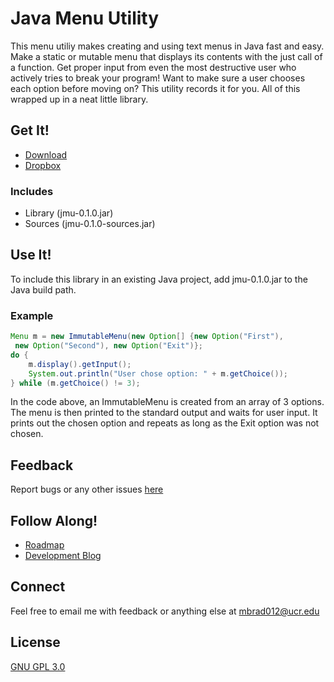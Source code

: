# Java Menu Utility
This menu utiliy makes creating and using text menus in Java fast and easy. 
Make a static or mutable menu that displays its 
contents with the just call of a function. Get proper input from even the
most destructive user who actively tries to break
your program! Want to make sure a user chooses each option before moving on?
This utility records it for you. All of this wrapped up in a neat little
library.

## Get It!
* [Download](https://s3-us-west-1.amazonaws.com/michaeljbradley/java-menu-utility/jmu-0.1.0.zip)
* [Dropbox](https://www.dropbox.com/s/ni0zjce1cq9dpr3/jmu-0.1.0.zip?dl=0)

### Includes
* Library (jmu-0.1.0.jar)
* Sources (jmu-0.1.0-sources.jar)

## Use It!
To include this library in an existing Java project, add jmu-0.1.0.jar to the
Java build path.

### Example
```Java
Menu m = new ImmutableMenu(new Option[] {new Option("First"),
 new Option("Second"), new Option("Exit")};
do {
    m.display().getInput();
    System.out.println("User chose option: " + m.getChoice());
} while (m.getChoice() != 3);
```
In the code above, an ImmutableMenu is created from an array of 3 options.
The menu is then printed to the standard output and waits for user input. It
prints out the chosen option and repeats as long as the Exit option was not
chosen.

## Feedback
Report bugs or any other issues [here](https://github.com/MichaelJBradley/Java-Menu-Utility/issues)

## Follow Along!
* [Roadmap](https://trello.com/b/QZTnrlXV/java-menu-utility)
* [Development Blog](http://mikedevving.tumblr.com)

## Connect
Feel free to email me with feedback or anything else at mbrad012@ucr.edu 

## License
[GNU GPL 3.0](https://www.gnu.org/licenses/gpl-3.0.en.html)

